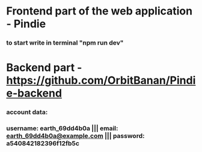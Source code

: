 # Frontend part of the web application - Pindie
### to start write in terminal "npm run dev"
# Backend part - https://github.com/OrbitBanan/Pindie-backend
### account data:
###   username: earth_69dd4b0a ||| email: earth_69dd4b0a@example.com ||| password: a540842182396f12fb5c
